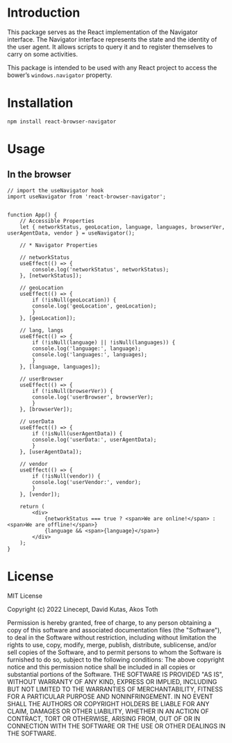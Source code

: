# Introduction

This package serves as the React implementation of the Navigator interface. The Navigator interface represents the state and the identity of the user agent. It allows scripts to query it and to register themselves to carry on some activities.

This package is intended to be used with any React project to access the bower’s `windows.navigator` property.

# Installation

```
npm install react-browser-navigator
```

# Usage

## In the browser

```
// import the useNavigator hook
import useNavigator from 'react-browser-navigator';


function App() {
    // Accessible Properties
    let { networkStatus, geoLocation, language, languages, browserVer, userAgentData, vendor } = useNavigator();

    // * Navigator Properties

    // networkStatus
    useEffect(() => {
        console.log('networkStatus', networkStatus);
    }, [networkStatus]);

    // geoLocation
    useEffect(() => {
        if (!isNull(geoLocation)) {
        console.log('geoLocation', geoLocation);
        }
    }, [geoLocation]);

    // lang, langs
    useEffect(() => {
        if (!isNull(language) || !isNull(languages)) {
        console.log('language:', language);
        console.log('languages:', languages);
        }
    }, [language, languages]);

    // userBrowser
    useEffect(() => {
        if (!isNull(browserVer)) {
        console.log('userBrowser', browserVer);
        }
    }, [browserVer]);

    // userData
    useEffect(() => {
        if (!isNull(userAgentData)) {
        console.log('userData:', userAgentData);
        }
    }, [userAgentData]);

    // vendor
    useEffect(() => {
        if (!isNull(vendor)) {
        console.log('userVendor:', vendor);
        }
    }, [vendor]);

    return (
        <div>
            {networkStatus === true ? <span>We are online!</span> : <span>We are offline!</span>}
            {language && <span>{language}</span>}
        </div>
    );
}

```

# License

MIT License

Copyright (c) 2022 Linecept, David Kutas, Akos Toth

Permission is hereby granted, free of charge, to any person obtaining a copy of this software and associated documentation files (the "Software"), to deal in the Software without restriction, including without limitation the rights to use, copy, modify, merge, publish, distribute, sublicense, and/or sell copies of the Software, and to permit persons to whom the Software is furnished to do so, subject to the following conditions:
The above copyright notice and this permission notice shall be included in all copies or substantial portions of the Software.
THE SOFTWARE IS PROVIDED "AS IS", WITHOUT WARRANTY OF ANY KIND, EXPRESS OR IMPLIED, INCLUDING BUT NOT LIMITED TO THE WARRANTIES OF MERCHANTABILITY, FITNESS FOR A PARTICULAR PURPOSE AND NONINFRINGEMENT. IN NO EVENT SHALL THE AUTHORS OR COPYRIGHT HOLDERS BE LIABLE FOR ANY CLAIM, DAMAGES OR OTHER LIABILITY, WHETHER IN AN ACTION OF CONTRACT, TORT OR OTHERWISE, ARISING FROM, OUT OF OR IN CONNECTION WITH THE SOFTWARE OR THE USE OR OTHER DEALINGS IN THE SOFTWARE.
